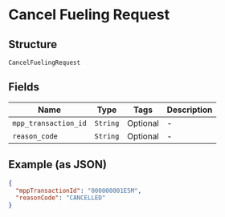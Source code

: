 
# Cancel Fueling Request

## Structure

`CancelFuelingRequest`

## Fields

| Name | Type | Tags | Description |
|  --- | --- | --- | --- |
| `mpp_transaction_id` | `String` | Optional | - |
| `reason_code` | `String` | Optional | - |

## Example (as JSON)

```json
{
  "mppTransactionId": "000000001E5M",
  "reasonCode": "CANCELLED"
}
```

